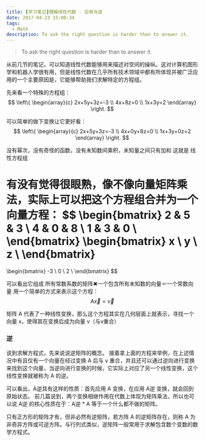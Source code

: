 ```yaml
---
title: [学习笔记]理解线性代数 - 应用与逆 
date: 2017-04-23 15:00:34
tags:
  - Math
description: To ask the right question is harder than to answer it.
---
```


> To ask the right question is harder than to answer it.

从前几节的笔记，可以知道线性代数能够用来描述对空间的操纵。这对计算机图形学和机器人学很有用，但是线性代数在几乎所有技术领域中都有所体现并被广泛应用的一个主要原因是，它能够帮助我们求解特定的方程组。

先来看一个特殊的方程组：
$$
\left\{ 
\begin{array}{c}
2x+5y+3z=-3 \\ 
4x+8z=0 \\ 
1x+3y=2
\end{array}
\right. 
$$

可以简单的做下变换让它更好看：
$$
\left\{ 
\begin{array}{c}
2x+5y+3z=-3 \\ 
4x+0y+8z=0 \\ 
1x+3y+0z=2
\end{array}
\right. 
$$

没有幂次，没有奇怪的函数，没有未知数间乘积，未知量之间只有加和
这就是 线性方程组

有没有觉得很眼熟，像不像向量矩阵乘法，实际上可以把这个方程组合并为一个向量方程：
$$
  \begin{bmatrix} 
    2 & 5 & 3 \\ 
    4 & 0 & 8 \\
    1 & 3 & 0 \\
  \end{bmatrix} 
  \begin{bmatrix} 
    x \\ 
    y \\
    z \\
  \end{bmatrix}
  =
  \begin{bmatrix} 
    -3 \\ 
    0 \\
    2 \\
  \end{bmatrix}
$$

可以看出它组成
所有常数系数的矩阵✖一个包含所有未知数的向量＝一个常数向量
用一个简单的方式来表示这个方程：
$$ A\vec{x}=\vec{v} $$

矩阵 A 代表了一种线性变换，那么这个方程其实在几何层面上就表示，寻找一个向量 x，使得其在变换后成为向量 v（与v重合）

### 逆
说到求解方程式，先来说说逆矩阵的概念。
接着拿上面的方程来举例，在上述情况中有且仅有一个向量在经过变换 A 后与 v 重合，并且还可以通过逆向进行变换来找到这个向量，当逆向进行变换的时候，它实际上对应了另一个线性变换，这个线性变换就被称为 A 的逆。

可以看出，A逆具有这样的性质：首先应用 A 变换，在应用 A逆 变换，就会回到原始状态。
前几篇说到，两个变换相继作用在代数上体现为矩阵乘法，所以也可以说 A逆 的核心性质在于：A逆 * A 等于一个什么都不做的矩阵。

只有正方形的矩阵才有，但非必然有逆矩阵，若方阵 A 的逆矩阵存在，则称 A 为非奇异方阵或可逆方阵。与行列式类似，逆矩阵一般常用于求解包含数个变数的数学方程式。



